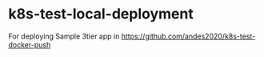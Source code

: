 # k8s-test-local-deployment
For deploying Sample 3tier app in https://github.com/andes2020/k8s-test-docker-push
